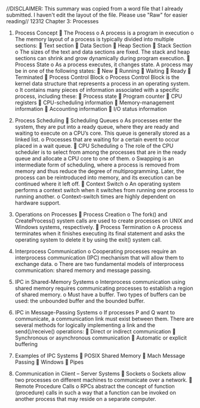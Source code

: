 //DISCLAIMER: This summary was copied from a word file that I already submitted. I haven't edit the layout of the file. Please use "Raw" for easier reading//
12312
Chapter 3: Processes
1.	Process Concept
	The Process
o	A process is a program in execution
o	The memory layout of a process is typically divided into multiple sections:
	Text section
	Data Section
	Heap Section
	Stack Section
o	The sizes of the text and data sections are fixed. The stack and heap sections can shrink and grow dynamically during program execution.
	Process State
o	As a process executes, it changes state. A process may be in one of the following states:
	New
	Running
	Waiting
	Ready
	Terminated
	Process Control Block
o	Process Control Block  is the kernel data structure that represents a process in an operating system.
o	It contains many pieces of information associated with a specific process, including these:
	Process state
	Program counter
	CPU registers
	CPU-scheduling information
	Memory-management information
	Accounting information
	I/O status information
2.	Process Scheduling
	Scheduling Queues
o	As processes enter the system, they are put into a ready queue, where they are ready and waiting to execute on a CPU’s core. This queue is generally stored as a linked list.
o	Processes that are waiting for a certain event to occur placed in a wait queue.
	CPU Scheduling
o	The role of the CPU scheduler is to select from among the processes that are in the ready queue and allocate a CPU core to one of them.
o	Swapping is an intermediate form of scheduling, where a process is removed from memory and thus reduce the degree of multiprogramming. Later, the process can be reintroduced into memory, and its execution can be continued where it left off.
	Context Switch
o	An operating system performs a context switch when it switches from running one process to running another.
o	Context-switch times are highly dependent on hardware support.

3.	Operations on Processes
	Process Creation
o	The fork() and CreateProcess() system calls are used to create processes on UNIX and Windows systems, respectively.
	Process Termination
o	A process terminates when it finishes executing its final statement and asks the operating system to delete it by using the exit() system call.
4.	Interprocess Communication
o	Cooperating processes require an interprocess communication (IPC) mechanism that will allow them to exchange data. 
o	There are two fundamental models of interprocess communication: shared memory and message passing.
5.	IPC in Shared-Memory Systems
o	Interprocess communication using shared memory requires communicating processes to establish a region of shared memory.
o	Must have a buffer. Two types of buffers can be used: the unbounded buffer and the bounded buffer.
6.	IPC in Message-Passing Systems
o	If processes P and Q want to communicate, a communication link must exist between them. There are several methods for logically implementing a link and the send()/receive() operations:
	Direct or indirect communication 
	Synchronous or asynchronous communication
	Automatic or explicit buffering
7.	Examples of IPC Systems
	POSIX Shared Memory
	Mach Message Passing
	Windows
	Pipes

8.	Communication in Client – Server Systems
	Sockets
o	Sockets allow two processes on different machines to communicate over a network.
	Remote Procedure Calls
o	RPCs abstract the concept of function (procedure) calls in such a way that a function can be invoked on another process that may reside on a separate computer.

